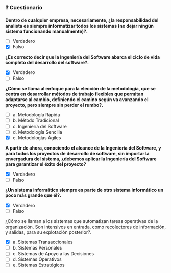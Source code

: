 ### ❓ Cuestionario

**Dentro de cualquier empresa, necesariamente, ¿la responsabilidad del analista es siempre informatizar todos los sistemas (no dejar ningún sistema funcionando manualmente)?.**

- [ ] Verdadero
- [x] Falso

**¿Es correcto decir que la Ingeniería del Software abarca el ciclo de vida completo del desarrollo del software?.**

- [x] Verdadero
- [ ] Falso

**¿Cómo se llama al enfoque para la elección de la metodología, que se centra en desarrollar métodos de trabajo flexibles que permitan adaptarse al cambio, definiendo el camino según va avanzando el proyecto, pero siempre sin perder el rumbo?.**

- [ ] a. Metodología Rápida
- [ ] b. Método Tradicional
- [ ] c. Ingeniería del Software
- [ ] d. Metodología Sencilla
- [x] e. Metodologías Ágiles

**A partir de ahora, conociendo el alcance de la Ingeniería del Software, y para todos los proyectos de desarrollo de software, sin importar la envergadura del sistema, ¿debemos aplicar la Ingeniería del Software para garantizar el éxito del proyecto?**

- [x] Verdadero
- [ ] Falso

**¿Un sistema informático siempre es parte de otro sistema informático un poco más grande que él?.**

- [x] Verdadero 
- [ ] Falso

¿Cómo se llaman a los sistemas que automatizan tareas operativas de la organización. Son intensivos en entrada, como recolectores de información, y salidas, para su explotación posterior?.

- [x] a. Sistemas Transaccionales
- [ ] b. Sistemas Personales
- [ ] c. Sistemas de Apoyo a las Decisiones
- [ ] d. Sistemas Operativos
- [ ] e. Sistemas Estratégicos
